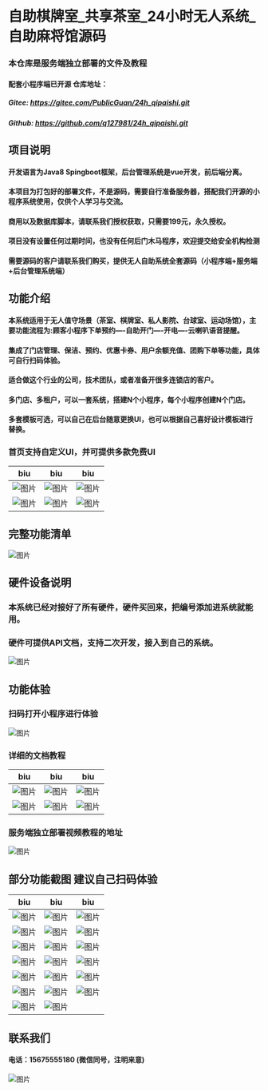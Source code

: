 # 自助棋牌室_共享茶室_24小时无人系统_自助麻将馆源码

### 本仓库是服务端独立部署的文件及教程
#### 配套小程序端已开源 仓库地址：
##### Gitee: https://gitee.com/PublicGuan/24h_qipaishi.git
##### Github: https://github.com/q127981/24h_qipaishi.git

## 项目说明
#### 开发语言为Java8 Spingboot框架，后台管理系统是vue开发，前后端分离。
#### 本项目为打包好的部署文件，不是源码，需要自行准备服务器，搭配我们开源的小程序系统使用，仅供个人学习与交流。
#### 商用以及数据库脚本，请联系我们授权获取，只需要199元，永久授权。
#### 项目没有设置任何过期时间，也没有任何后门木马程序，欢迎提交给安全机构检测
#### 需要源码的客户请联系我们购买，提供无人自助系统全套源码（小程序端+服务端+后台管理系统端）


## 功能介绍
#### 本系统适用于无人值守场景（茶室、棋牌室、私人影院、台球室、运动场馆），主要功能流程为:顾客小程序下单预约—-自助开门—-开电—-云喇叭语音提醒。
#### 集成了门店管理、保洁、预约、优惠卡券、用户余额充值、团购下单等功能，具体可自行扫码体验。
#### 适合做这个行业的公司，技术团队，或者准备开很多连锁店的客户。
#### 多门店、多租户，可以一套系统，搭建N个小程序，每个小程序创建N个门店。
#### 多套模板可选，可以自己在后台随意更换UI，也可以根据自己喜好设计模板进行替换。
### 首页支持自定义UI，并可提供多款免费UI

| biu                                                                                 | biu                                                                                 | biu                                                                                 |
|-------------------------------------------------------------------------------------|-------------------------------------------------------------------------------------|-------------------------------------------------------------------------------------|
| ![图片](https://images.scyanzu.com/open_source/t0.jpg?imageView2/2/format/webp/h/240) | ![图片](https://images.scyanzu.com/open_source/t1.jpg?imageView2/2/format/webp/h/240) | ![图片](https://images.scyanzu.com/open_source/t2.jpg?imageView2/2/format/webp/h/240) | 
| ![图片](https://images.scyanzu.com/open_source/t3.jpg?imageView2/2/format/webp/h/240) | ![图片](https://images.scyanzu.com/open_source/t4.jpg?imageView2/2/format/webp/h/240) | ![图片](https://images.scyanzu.com/open_source/t5.jpg?imageView2/2/format/webp/h/240) | 


## 完整功能清单
![图片](https://images.scyanzu.com/function_20240414110134.png?imageView2/2/format/webp/h/480)

## 硬件设备说明
### 本系统已经对接好了所有硬件，硬件买回来，把编号添加进系统就能用。
### 硬件可提供API文档，支持二次开发，接入到自己的系统。
![图片](https://images.scyanzu.com/device_list_asd123124.jpg?imageView2/2/format/webp/h/480)


## 功能体验
### 扫码打开小程序进行体验 
![图片](https://images.scyanzu.com/open_source/qr_code.jpg?imageView2/2/format/webp/w/240)

### 详细的文档教程
| biu                                                                                      | biu                                                                                    | biu                                                                    |
|------------------------------------------------------------------------------------------|----------------------------------------------------------------------------------------|------------------------------------------------------------------------|
| ![图片](https://images.scyanzu.com/open_source/server/wx_20240415111412.png?imageView2/2/format/webp/w/240)  |![图片](https://images.scyanzu.com/open_source/server/wx_20240415111429.png?imageView2/2/format/webp/w/240) |![图片](https://images.scyanzu.com/open_source/server/wx_20240415111435.png?imageView2/2/format/webp/w/240) |
|![图片](https://images.scyanzu.com/open_source/server/wx_20240415111442.png?imageView2/2/format/webp/w/240)  |![图片](https://images.scyanzu.com/open_source/server/wx_20240415111448.png?imageView2/2/format/webp/w/240)  |![图片](https://images.scyanzu.com/open_source/server/wx_20240415111423.png?imageView2/2/format/webp/w/240)  |



### 服务端独立部署视频教程的地址

![图片](https://images.scyanzu.com/xznoaqjheeoj123.png?imageView2/2/format/webp/w/240)

## 部分功能截图  建议自己扫码体验
| biu                                                                                      | biu                                                                                      | biu                                                                                      |
|------------------------------------------------------------------------------------------|------------------------------------------------------------------------------------------|------------------------------------------------------------------------------------------|
| ![图片](https://images.scyanzu.com/open_source/view/1.jpg?imageView2/2/format/webp/h/240)  | ![图片](https://images.scyanzu.com/open_source/view/2.jpg?imageView2/2/format/webp/h/240)  | ![图片](https://images.scyanzu.com/open_source/view/3.jpg?imageView2/2/format/webp/h/240)  |
| ![图片](https://images.scyanzu.com/open_source/view/4.jpg?imageView2/2/format/webp/h/240)  | ![图片](https://images.scyanzu.com/open_source/view/5.jpg?imageView2/2/format/webp/h/240)  | ![图片](https://images.scyanzu.com/open_source/view/6.jpg?imageView2/2/format/webp/h/240)  |
| ![图片](https://images.scyanzu.com/open_source/view/7.jpg?imageView2/2/format/webp/h/240)  | ![图片](https://images.scyanzu.com/open_source/view/8.jpg?imageView2/2/format/webp/h/240)  | ![图片](https://images.scyanzu.com/open_source/view/9.jpg?imageView2/2/format/webp/h/240)  |
| ![图片](https://images.scyanzu.com/open_source/view/10.jpg?imageView2/2/format/webp/h/240) | ![图片](https://images.scyanzu.com/open_source/view/11.jpg?imageView2/2/format/webp/h/240) | ![图片](https://images.scyanzu.com/open_source/view/12.jpg?imageView2/2/format/webp/h/240) |
| ![图片](https://images.scyanzu.com/open_source/view/13.jpg?imageView2/2/format/webp/h/240) | ![图片](https://images.scyanzu.com/open_source/view/14.jpg?imageView2/2/format/webp/h/240) | ![图片](https://images.scyanzu.com/open_source/view/15.jpg?imageView2/2/format/webp/h/240) |
| ![图片](https://images.scyanzu.com/open_source/view/16.jpg?imageView2/2/format/webp/h/240) | ![图片](https://images.scyanzu.com/open_source/view/17.jpg?imageView2/2/format/webp/h/240) | ![图片](https://images.scyanzu.com/open_source/view/18.jpg?imageView2/2/format/webp/h/240) |
| ![图片](https://images.scyanzu.com/open_source/view/19.jpg?imageView2/2/format/webp/h/240) | ![图片](https://images.scyanzu.com/open_source/view/20.jpg?imageView2/2/format/webp/h/240) |



## 联系我们
#### 电话：15675555180 (微信同号，注明来意)

![图片](https://images.scyanzu.com/open_source/wx_code.jpg?imageView2/2/format/webp/w/240)

